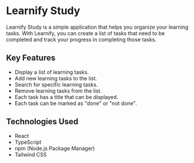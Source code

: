 # Learnify Study

Learnify Study is a simple application that helps you organize your learning tasks. With Learnify, you can create a list of tasks that need to be completed and track your progress in completing those tasks.

## Key Features

- Display a list of learning tasks.
- Add new learning tasks to the list.
- Search for specific learning tasks.
- Remove learning tasks from the list.
- Each task has a title that can be displayed.
- Each task can be marked as "done" or "not done".

## Technologies Used

- React
- TypeScript
- npm (Node.js Package Manager)
- Tailwind CSS

